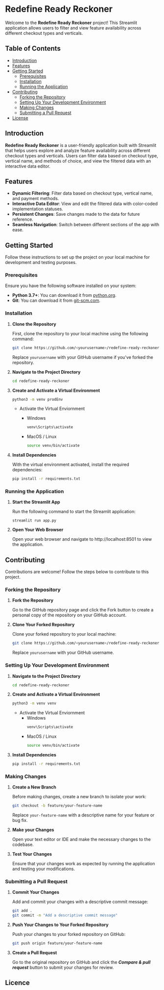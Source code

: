 # Redefine Ready Reckoner

Welcome to the **Redefine Ready Reckoner** project! This Streamlit application allows users to filter and view feature availability across different checkout types and verticals.

## Table of Contents

- [Introduction](#introduction)
- [Features](#features)
- [Getting Started](#getting-started)
  - [Prerequisites](#prerequisites)
  - [Installation](#installation)
  - [Running the Application](#running-the-application)
- [Contributing](#contributing)
  - [Forking the Repository](#forking-the-repository)
  - [Setting Up Your Development Environment](#setting-up-your-development-environment)
  - [Making Changes](#making-changes)
  - [Submitting a Pull Request](#submitting-a-pull-request)
- [License](#license)

## Introduction

**Redefine Ready Reckoner** is a user-friendly application built with Streamlit that helps users explore and analyze feature availability across different checkout types and verticals. Users can filter data based on checkout type, vertical name, and methods of choice, and view the filtered data with an interactive data editor.

## Features

- **Dynamic Filtering**: Filter data based on checkout type, vertical name, and payment methods.
- **Interactive Data Editor**: View and edit the filtered data with color-coded implementation statuses.
- **Persistent Changes**: Save changes made to the data for future reference.
- **Seamless Navigation**: Switch between different sections of the app with ease.

## Getting Started

Follow these instructions to set up the project on your local machine for development and testing purposes.

### Prerequisites

Ensure you have the following software installed on your system:

- **Python 3.7+**: You can download it from [python.org](https://www.python.org/downloads/).
- **Git**: You can download it from [git-scm.com](https://git-scm.com/downloads).

### Installation

1. **Clone the Repository**

   First, clone the repository to your local machine using the following command:

   ```bash
   git clone https://github.com/<yourusername>/redefine-ready-reckoner.git
   ```

   Replace `yourusername` with your GitHub username if you've forked the repository.

2. **Navigate to the Project Directory**

   ```bash
   cd redefine-ready-reckoner
   ```

3. **Create and Activate a Virtual Environment**

   ```bash
   python3 -m venv prodEnv
   ```

   - Activate the Virtual Enviornment

     - Windows
       ```bash
       venv\Scripts\activate
       ```
     - MacOS / Linux
       ```bash
       source venv/bin/activate
       ```

4. **Install Dependencies**

   With the virtual environment activated, install the required dependencies:

   ```bash
   pip install -r requirements.txt
   ```

### Running the Application

1. **Start the Streamlit App**

   Run the following command to start the Streamlit application:

   ```bin
   streamlit run app.py
   ```

2. **Open Your Web Browser**

   Open your web browser and navigate to http://localhost:8501 to view the application.

## Contributing

Contributions are welcome! Follow the steps below to contribute to this project.

### Forking the Repository

1. **Fork the Repository**

   Go to the GitHub repository page and click the Fork button to create a personal copy of the repository on your GitHub account.

2. **Clone Your Forked Repository**

   Clone your forked repository to your local machine:

   ```bash
   git clone https://github.com/<yourusername>/redefine-ready-reckoner.git
   ```

   Replace `yourusername` with your GitHub username.

### Setting Up Your Development Environment

1. **Navigate to the Project Directory**

   ```bash
   cd redefine-ready-reckoner
   ```

2. **Create and Activate a Virtual Environment**

   ```bash
   python3 -m venv venv
   ```

   - Activate the Virtual Enviornment
     - Windows
       ```bash
       venv\Scripts\activate
       ```
     - MacOS / Linux
       ```bash
       source venv/bin/activate
       ```

3. **Install Dependencies**

   ```bash
   pip install -r requirements.txt
   ```

### Making Changes

1. **Create a New Branch**

   Before making changes, create a new branch to isolate your work:

   ```bash
   git checkout -b feature/your-feature-name
   ```

   Replace `your-feature-name` with a descriptive name for your feature or bug fix.

2. **Make your Changes**

   Open your text editor or IDE and make the necessary changes to the codebase.

3. **Test Your Changes**

   Ensure that your changes work as expected by running the application and testing your modifications.

### Submitting a Pull Request

1. **Commit Your Changes**

   Add and commit your changes with a descriptive commit message:

   ```bash
   git add .
   git commit -m "Add a descriptive commit message"
   ```

2. **Push Your Changes to Your Forked Repository**

   Push your changes to your forked repository on GitHub:

   ```bash
   git push origin feature/your-feature-name
   ```

3. **Create a Pull Request**

   Go to the original repository on GitHub and click the **_Compare & pull request_** button to submit your changes for review.

## Licence
